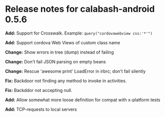 # Release notes for calabash-android 0.5.6

**Add:** Support for Crosswalk. Example: `query("cordovawebview css:'*'")`

**Add:** Support cordova Web Views of custom class name

**Change:** Show errors in tree (dump) instead of failing

**Change:** Don't fail JSON parsing on empty beans

**Change:** Rescue 'awesome print' LoadError in irbrc; don't fail silently

**Fix:** Backdoor not finding any method to invoke in activities.

**Fix:** Backddor not accepting null.

**Add:** Allow somewhat more loose definition for compat with x-platform tests

**Add:** TCP-requests to local servers